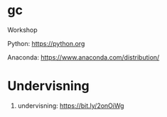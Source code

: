 # gc
Workshop

Python: https://python.org

Anaconda: https://www.anaconda.com/distribution/

# Undervisning
1. undervisning: https://bit.ly/2onOiWg


